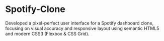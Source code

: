 # Spotify-Clone
Developed a pixel-perfect user interface for a Spotify dashboard clone, focusing on visual accuracy and responsive layout using semantic HTML5 and modern CSS3 (Flexbox &amp; CSS Grid).
